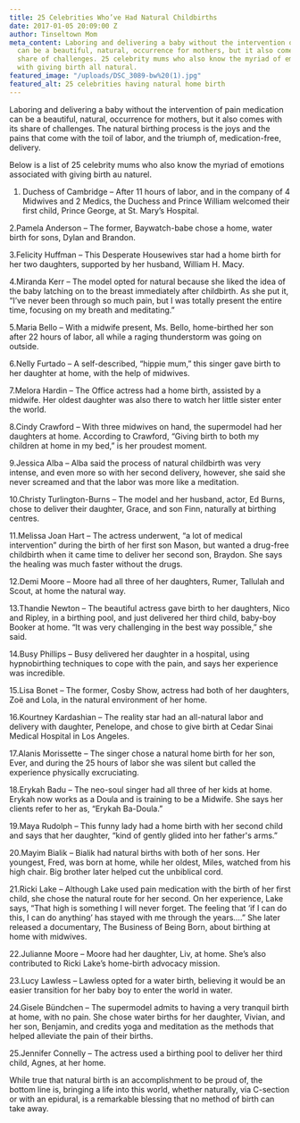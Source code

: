 ```yaml
---
title: 25 Celebrities Who’ve Had Natural Childbirths
date: 2017-01-05 20:09:00 Z
author: Tinseltown Mom
meta_content: Laboring and delivering a baby without the intervention of pain medication
  can be a beautiful, natural, occurrence for mothers, but it also comes with its
  share of challenges. 25 celebrity mums who also know the myriad of emotions associated
  with giving birth all natural.
featured_image: "/uploads/DSC_3089-bw%20(1).jpg"
featured_alt: 25 celebrities having natural home birth
---
```


Laboring and delivering a baby without the intervention of pain medication can be a beautiful, natural, occurrence for mothers, but it also comes with its share of challenges. The natural birthing process is the joys and the pains that come with the toil of labor, and the triumph of, medication-free, delivery.

Below is a list of 25 celebrity mums who also know the myriad of emotions associated with giving birth au naturel.

1. Duchess of Cambridge – After 11 hours of labor, and in the company of 4 Midwives and 2 Medics, the Duchess and Prince William welcomed their first child, Prince George, at St. Mary’s Hospital.  

2.Pamela Anderson – The former, Baywatch-babe chose a home, water birth for sons, Dylan and Brandon.

3.Felicity Huffman – This Desperate Housewives star had a home birth for her two daughters, supported by her husband, William H. Macy.

4.Miranda Kerr – The model opted for natural because she liked the idea of the baby latching on to the breast immediately after childbirth.  As she put it, “I’ve never been through so much pain, but I was totally present the entire time, focusing on my breath and meditating.”

5.Maria Bello – With a midwife present, Ms. Bello, home-birthed her son after 22 hours of labor, all while a raging thunderstorm was going on outside.

6.Nelly Furtado – A self-described, “hippie mum,” this singer gave birth to her daughter at home, with the help of midwives.

7.Melora Hardin – The Office actress had a home birth, assisted by a midwife.  Her oldest daughter was also there to watch her little sister enter the world.

8.Cindy Crawford – With three midwives on hand, the supermodel had her daughters at home.  According to Crawford, “Giving birth to both my children at home in my bed,” is her proudest moment.

9.Jessica Alba – Alba said the process of natural childbirth was very intense, and even more so with her second delivery, however, she said she never screamed and that the labor was more like a meditation.

10.Christy Turlington-Burns – The model and her husband, actor, Ed Burns, chose to deliver their daughter, Grace, and son Finn, naturally at birthing centres.

11.Melissa Joan Hart – The actress underwent, “a lot of medical intervention” during the birth of her first son Mason, but wanted a drug-free childbirth when it came time to deliver her second son, Braydon.  She says the healing was much faster without the drugs.

12.Demi Moore – Moore had all three of her daughters, Rumer, Tallulah and Scout, at home the natural way.

13.Thandie Newton – The beautiful actress gave birth to her daughters, Nico and Ripley, in a birthing pool, and just delivered her third child, baby-boy Booker at home. “It was very challenging in the best way possible,” she said.

14.Busy Phillips – Busy delivered her daughter in a hospital, using hypnobirthing techniques to cope with the pain, and says her experience was incredible.

15.Lisa Bonet – The former, Cosby Show, actress had both of her daughters, Zoë and Lola, in the natural environment of her home.

16.Kourtney Kardashian – The reality star had an all-natural labor and delivery with daughter, Penelope, and chose to give birth at Cedar Sinai Medical Hospital in Los Angeles.

17.Alanis Morissette – The singer chose a natural home birth for her son, Ever, and during the 25 hours of labor she was silent but called the experience physically excruciating.

18.Erykah Badu – The neo-soul singer had all three of her kids at home.  Erykah now works as a Doula and is training to be a Midwife.  She says her clients refer to her as, “Erykah Ba-Doula.”

19.Maya Rudolph – This funny lady had a home birth with her second child and says that her daughter, “kind of gently glided into her father's arms.”

20.Mayim Bialik – Bialik had natural births with both of her sons.  Her youngest, Fred, was born at home, while her oldest, Miles, watched from his high chair.  Big brother later helped cut the unbiblical cord.

21.Ricki Lake – Although Lake used pain medication with the birth of her first child, she chose the natural route for her second.  On her experience, Lake says, “That high is something I will never forget. The feeling that ‘if I can do this, I can do anything’ has stayed with me through the years….” She later released a documentary, The Business of Being Born, about birthing at home with midwives.

22.Julianne Moore – Moore had her daughter, Liv, at home.  She’s also contributed to Ricki Lake’s home-birth advocacy mission.

23.Lucy Lawless – Lawless opted for a water birth, believing it would be an easier transition for her baby boy to enter the world in water.

24.Gisele Bündchen – The supermodel admits to having a very tranquil birth at home, with no pain.  She chose water births for her daughter, Vivian, and her son, Benjamin, and credits yoga and meditation as the methods that helped alleviate the pain of their births.

25.Jennifer Connelly – The actress used a birthing pool to deliver her third child, Agnes, at her home.

While true that natural birth is an accomplishment to be proud of, the bottom line is, bringing a life into this world, whether naturally, via C-section or with an epidural, is a remarkable blessing that no method of birth can take away.

